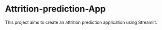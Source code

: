 # Attrition-prediction-App
This project aims to create an attrition prediction application using Streamlit.
